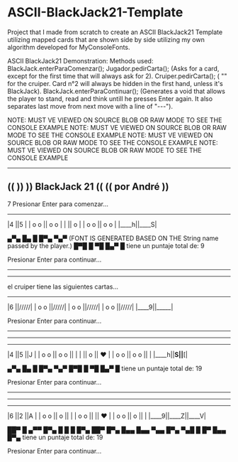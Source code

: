 # ASCII-BlackJack21-Template
Project that I made from scratch to create an ASCII BlackJack21 Template utilizing mapped cards that are shown side by side utilizing my own algorithm developed for MyConsoleFonts.


ASCII BlackJack21 Demonstration: 
Methods used: BlackJack.enterParaComenzar();
              Jugador.pedirCarta(); (Asks for a card, except for the first time that will always ask for 2).
              Cruiper.pedirCarta(); ( "" for the cruiper. Card n°2 will always be hidden in the first hand, unless it's BlackJack).
              BlackJack.enterParaContinuar(); (Generates a void that allows the player to stand, read and think untill he presses Enter again. It also
                                               separates last move from next move with a line of "---").
                                               

NOTE: MUST VE VIEWED ON SOURCE BLOB OR RAW MODE TO SEE THE CONSOLE EXAMPLE
NOTE: MUST VE VIEWED ON SOURCE BLOB OR RAW MODE TO SEE THE CONSOLE EXAMPLE
NOTE: MUST VE VIEWED ON SOURCE BLOB OR RAW MODE TO SEE THE CONSOLE EXAMPLE
NOTE: MUST VE VIEWED ON SOURCE BLOB OR RAW MODE TO SEE THE CONSOLE EXAMPLE


  ________________  
((                ))
)) BlackJack 21 (( 
((   por André    ))
 ----------------  

7 Presionar Enter para comenzar...

 _____  _____ 
|4    ||5    |
| o o || o o |
|     ||  o  |
| o o || o o |
|____h||____S|

▄▀▄ █▄ █ █▀▄ ▀▄▀ (FONT IS GENERATED BASED ON THE String name passed by the player.)
█▀█ █ ▀█ █▄▀  █  tiene un puntaje total de: 9


Presionar Enter para continuar...
________________________________________________
________________________________________________

el cruiper tiene las siguientes cartas...
 _____  _____ 
|6    ||/////|
| o o ||/////|
| o o ||/////|
| o o ||/////|
|____9||_____|

Presionar Enter para continuar...
________________________________________________
________________________________________________

 _____  _____  _____ 
|4    ||5    ||J    |
| o o || o o ||     |
|     ||  o  ||  ♥  |
| o o || o o ||     |
|____h||____S||____[|

▄▀▄ █▄ █ █▀▄ ▀▄▀ 
█▀█ █ ▀█ █▄▀  █  tiene un puntaje total de: 19

Presionar Enter para continuar...

________________________________________________
________________________________________________

 _____  _____  _____ 
|6    ||2    ||A    |
| o o ||  o  ||     |
| o o ||     ||  ♥  |
| o o ||  o  ||     |
|____9||____Z||____V|

██▀ █    ▄▀▀ █▀▄ █ █ █ █▀▄ ██▀ █▀▄ 
█▄▄ █▄▄  ▀▄▄ █▀▄ ▀▄█ █ █▀  █▄▄ █▀▄  tiene un puntaje total de: 19

Presionar Enter para continuar...
